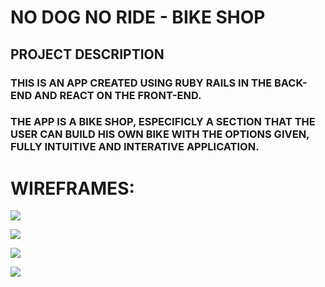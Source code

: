 # NO DOG NO RIDE - BIKE SHOP
## PROJECT DESCRIPTION

### THIS IS AN APP CREATED USING RUBY RAILS IN THE BACK-END AND REACT ON THE FRONT-END.
### THE APP IS A BIKE SHOP, ESPECIFICLY A SECTION THAT THE USER CAN BUILD HIS OWN BIKE WITH THE OPTIONS GIVEN, FULLY INTUITIVE AND INTERATIVE APPLICATION. 

# WIREFRAMES:

![](https://res.cloudinary.com/dqiighjqq/image/upload/v1594257320/Screen_Shot_2020-07-08_at_9.14.14_PM_kazpj0.png)

![](https://res.cloudinary.com/dqiighjqq/image/upload/v1594257320/Screen_Shot_2020-07-08_at_9.14.23_PM_iv1gqp.png)

![](https://res.cloudinary.com/dqiighjqq/image/upload/v1594257319/Screen_Shot_2020-07-08_at_9.14.32_PM_sr6bfj.png)

![](https://res.cloudinary.com/dqiighjqq/image/upload/v1594257320/Screen_Shot_2020-07-08_at_9.14.28_PM_o3ijp3.png)